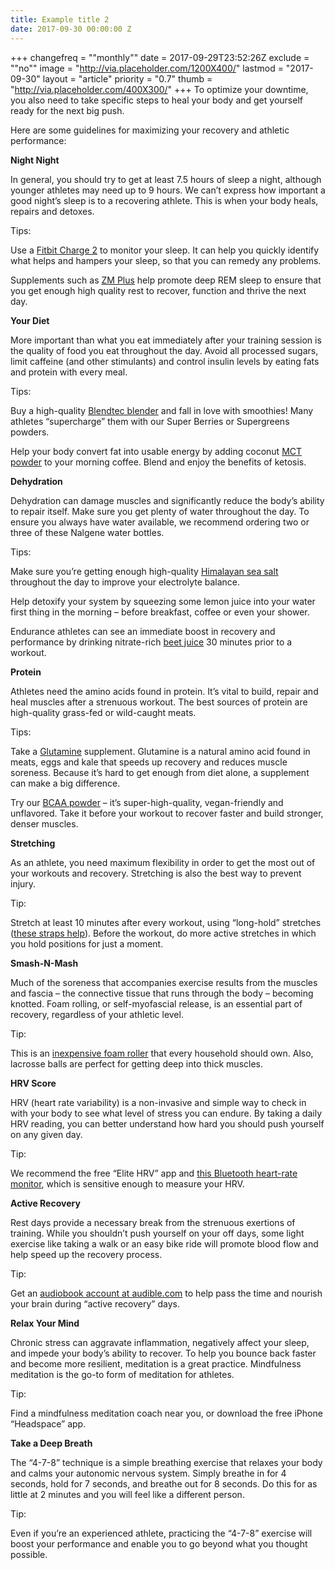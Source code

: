 ```yaml
---
title: Example title 2
date: 2017-09-30 00:00:00 Z
---
```


+++
changefreq = "\"monthly\""
date = 2017-09-29T23:52:26Z
exclude = "\"no\""
image = "http://via.placeholder.com/1200X400/"
lastmod = "2017-09-30"
layout = "article"
priority = "0.7"
thumb = "http://via.placeholder.com/400X300/"
+++
To optimize your downtime, you also need to take specific steps to heal your body and get yourself ready for the next big push.

Here are some guidelines for maximizing your recovery and athletic performance:

**Night Night**

In general, you should try to get at least 7.5 hours of sleep a night, although younger athletes may need up to 9 hours. We can’t express how important a good night’s sleep is to a recovering athlete. This is when your body heals, repairs and detoxes.

Tips:

Use a [Fitbit Charge 2](https://www.amazon.com/gp/product/B01K9S260E/ref=as_li_tl?ie=UTF8&tag=a0d30946-20&camp=1789&creative=9325&linkCode=as2&creativeASIN=B01K9S260E&linkId=1056efde1b7b26265caa624f08c9cac9) to monitor your sleep. It can help you quickly identify what helps and hampers your sleep, so that you can remedy any problems.

Supplements such as [ZM Plus](https://www.amrapnutrition.com/products/zm-plus/) help promote deep REM sleep to ensure that you get enough high quality rest to recover, function and thrive the next day.

**Your Diet**

More important than what you eat immediately after your training session is the quality of food you eat throughout the day. Avoid all processed sugars, limit caffeine (and other stimulants) and control insulin levels by eating fats and protein with every meal.

Tips:

Buy a high-quality [Blendtec blender](https://www.amazon.com/gp/product/B000GIGZXM/ref=as_li_tl?ie=UTF8&tag=a0d30946-20&camp=1789&creative=9325&linkCode=as2&creativeASIN=B000GIGZXM&linkId=55dfa5e49fd54b289d10dfab5d64ef91) and fall in love with smoothies! Many athletes “supercharge” them with our Super Berries or Supergreens powders.

Help your body convert fat into usable energy by adding coconut [MCT powder](https://www.amrapnutrition.com/products/mct-powder/) to your morning coffee. Blend and enjoy the benefits of ketosis.

**Dehydration**

Dehydration can damage muscles and significantly reduce the body’s ability to repair itself. Make sure you get plenty of water throughout the day. To ensure you always have water available, we recommend ordering two or three of these Nalgene water bottles.

Tips:

Make sure you’re getting enough high-quality [Himalayan sea salt](https://www.amazon.com/gp/product/B00IZL255O/ref=as_li_tl?ie=UTF8&tag=a0d30946-20&camp=1789&creative=9325&linkCode=as2&creativeASIN=B00IZL255O&linkId=b659cd3e5dfd2bb35acc5eed3b346f91) throughout the day to improve your electrolyte balance.

Help detoxify your system by squeezing some lemon juice into your water first thing in the morning – before breakfast, coffee or even your shower.

Endurance athletes can see an immediate boost in recovery and performance by drinking nitrate-rich [beet juice](https://www.amrapnutrition.com/products/beet-nitrates/) 30 minutes prior to a workout.

**Protein**

Athletes need the amino acids found in protein. It’s vital to build, repair and heal muscles after a strenuous workout. The best sources of protein are high-quality grass-fed or wild-caught meats.

Tips:

Take a [Glutamine](https://www.amrapnutrition.com/products/glutamine/) supplement. Glutamine is a natural amino acid found in meats, eggs and kale that speeds up recovery and reduces muscle soreness. Because it’s hard to get enough from diet alone, a supplement can make a big difference.

Try our [BCAA powder](https://www.amrapnutrition.com/products/bcaa/) – it’s super-high-quality, vegan-friendly and unflavored. Take it before your workout to recover faster and build stronger, denser muscles.

**Stretching**

As an athlete, you need maximum flexibility in order to get the most out of your workouts and recovery. Stretching is also the best way to prevent injury.

Tip:

Stretch at least 10 minutes after every workout, using “long-hold” stretches ([these straps help](https://www.amazon.com/gp/product/B01A4CG3PE/ref=as_li_tl?ie=UTF8&tag=a0d30946-20&camp=1789&creative=9325&linkCode=as2&creativeASIN=B01A4CG3PE&linkId=5403df8997109ff7bea1abc10166b16f)). Before the workout, do more active stretches in which you hold positions for just a moment.

**Smash-N-Mash**

Much of the soreness that accompanies exercise results from the muscles and fascia – the connective tissue that runs through the body – becoming knotted. Foam rolling, or self-myofascial release, is an essential part of recovery, regardless of your athletic level.

Tip:

This is an [inexpensive foam roller](https://www.amazon.com/gp/product/B00XM2MRGI/ref=as_li_tl?ie=UTF8&tag=a0d30946-20&camp=1789&creative=9325&linkCode=as2&creativeASIN=B00XM2MRGI&linkId=a4052bc6cc9c37d8fe22486c3d784ee9) that every household should own. Also, lacrosse balls are perfect for getting deep into thick muscles.

**HRV Score**

HRV (heart rate variability) is a non-invasive and simple way to check in with your body to see what level of stress you can endure. By taking a daily HRV reading, you can better understand how hard you should push yourself on any given day.

Tip:

We recommend the free “Elite HRV” app and [this Bluetooth heart-rate monitor](https://www.amazon.com/gp/product/B007S088F4/ref=as_li_tl?ie=UTF8&tag=a0d30946-20&camp=1789&creative=9325&linkCode=as2&creativeASIN=B007S088F4&linkId=b30c5bda3f814ccbd9c9f60d4fe87dbc), which is sensitive enough to measure your HRV.

**Active Recovery**

Rest days provide a necessary break from the strenuous exertions of training. While you shouldn’t push yourself on your off days, some light exercise like taking a walk or an easy bike ride will promote blood flow and help speed up the recovery process.

Tip:

Get an [audiobook account at audible.com](https://www.amazon.com/gp/product/B00NB86OYE/ref=as_li_tl?ie=UTF8&tag=a0d30946-20&camp=1789&creative=9325&linkCode=as2&creativeASIN=B00NB86OYE&linkId=0b19120ab02641d4504556ebde2a1b75) to help pass the time and nourish your brain during “active recovery” days.

**Relax Your Mind**

Chronic stress can aggravate inflammation, negatively affect your sleep, and impede your body’s ability to recover. To help you bounce back faster and become more resilient, meditation is a great practice. Mindfulness meditation is the go-to form of meditation for athletes.

Tip:

Find a mindfulness meditation coach near you, or download the free iPhone “Headspace” app.

**Take a Deep Breath**

The “4-7-8” technique is a simple breathing exercise that relaxes your body and calms your autonomic nervous system. Simply breathe in for 4 seconds, hold for 7 seconds, and breathe out for 8 seconds. Do this for as little at 2 minutes and you will feel like a different person.

Tip:

Even if you’re an experienced athlete, practicing the “4-7-8” exercise will boost your performance and enable you to go beyond what you thought possible.